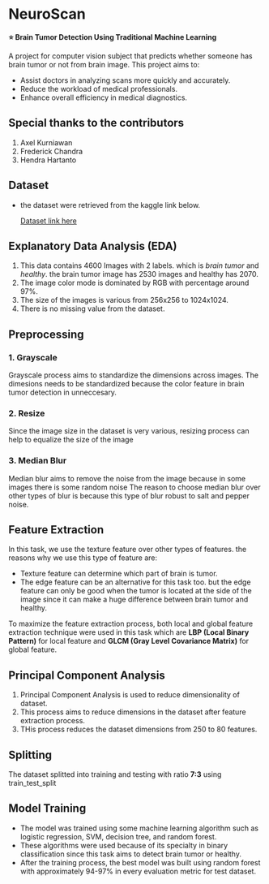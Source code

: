 # NeuroScan
**⭐ Brain Tumor Detection Using Traditional Machine Learning**

A project for computer vision subject that predicts whether someone has brain tumor or not from brain image. This project aims to:

- Assist doctors in analyzing scans more quickly and accurately.
- Reduce the workload of medical professionals.
- Enhance overall efficiency in medical diagnostics.

## Special thanks to the contributors
1. Axel Kurniawan
2. Frederick Chandra
3. Hendra Hartanto

## Dataset
- the dataset were retrieved from the kaggle link below.

  [Dataset link here](https://www.kaggle.com/datasets/preetviradiya/brian-tumor-dataset)

## Explanatory Data Analysis (EDA)

1. This data contains 4600 Images with 2 labels. which is *brain tumor* and *healthy*. the brain tumor image has 2530 images and healthy has 2070.
2. The image color mode is dominated by RGB with percentage around 97%.
3. The size of the images is various from 256x256 to 1024x1024.
4. There is no missing value from the dataset.

## Preprocessing
  ### 1. Grayscale
  Grayscale process aims to standardize the dimensions across images.
  The dimesions needs to be standardized because the color feature in brain tumor detection in unneccesary. 
  ### 2. Resize
  Since the image size in the dataset is very various, resizing process can help to equalize the size of the image 
  ### 3. Median Blur
  Median blur aims to remove the noise from the image because in some images there is some random noise 
  The reason to choose median blur over other types of blur is because this type of blur robust to salt and pepper noise.

## Feature Extraction
  In this task, we use the texture feature over other types of features. the reasons why we use this type of feature are:
  - Texture feature can determine which part of brain is tumor.
  - The edge feature can be an alternative for this task too. but the edge feature can only be good when the tumor is located at the side of the image since it can make a huge difference between brain tumor and healthy.

  To maximize the feature extraction process, both local and global feature extraction technique were used in this task which are **LBP (Local Binary Pattern)** for local feature and **GLCM (Gray Level Covariance Matrix)** for global feature.

## Principal Component Analysis
  1. Principal Component Analysis is used to reduce dimensionality of dataset.
  2. This process aims to reduce dimensions in the dataset after feature extraction process.
  3. THis process reduces the dataset dimensions from 250 to 80 features.

## Splitting
  The dataset splitted into training and testing with ratio **7:3** using train_test_split

## Model Training
  - The model was trained using some machine learning algorithm such as logistic regression, SVM, decision tree, and random forest.
  - These algorithms were used because of its specialty in binary classification since this task aims to detect brain tumor or healthy.
  - After the training process, the best model was built using random forest with approximately 94-97% in every evaluation metric for test dataset.


